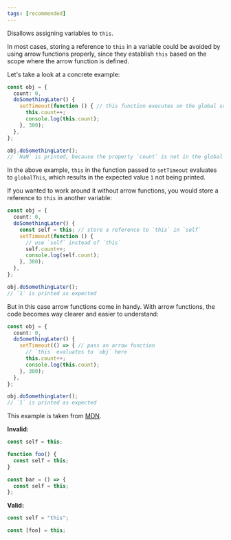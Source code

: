 ```yaml
---
tags: [recommended]
---
```


Disallows assigning variables to `this`.

In most cases, storing a reference to `this` in a variable could be avoided by
using arrow functions properly, since they establish `this` based on the scope
where the arrow function is defined.

Let's take a look at a concrete example:

```typescript
const obj = {
  count: 0,
  doSomethingLater() {
    setTimeout(function () { // this function executes on the global scope; `this` evalutes to `globalThis`
      this.count++;
      console.log(this.count);
    }, 300);
  },
};

obj.doSomethingLater();
// `NaN` is printed, because the property `count` is not in the global scope.
```

In the above example, `this` in the function passed to `setTimeout` evaluates to
`globalThis`, which results in the expected value `1` not being printed.

If you wanted to work around it without arrow functions, you would store a
reference to `this` in another variable:

```typescript
const obj = {
  count: 0,
  doSomethingLater() {
    const self = this; // store a reference to `this` in `self`
    setTimeout(function () {
      // use `self` instead of `this`
      self.count++;
      console.log(self.count);
    }, 300);
  },
};

obj.doSomethingLater();
// `1` is printed as expected
```

But in this case arrow functions come in handy. With arrow functions, the code
becomes way clearer and easier to understand:

```typescript
const obj = {
  count: 0,
  doSomethingLater() {
    setTimeout(() => { // pass an arrow function
      // `this` evaluates to `obj` here
      this.count++;
      console.log(this.count);
    }, 300);
  },
};

obj.doSomethingLater();
// `1` is printed as expected
```

This example is taken from
[MDN](https://developer.mozilla.org/en-US/docs/Web/JavaScript/Reference/Functions/Arrow_functions).

**Invalid:**

```typescript
const self = this;

function foo() {
  const self = this;
}

const bar = () => {
  const self = this;
};
```

**Valid:**

```typescript
const self = "this";

const [foo] = this;
```
